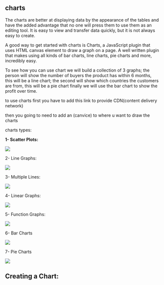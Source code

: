 ## charts 

The charts are better at displaying data by the appearance of the tables and have the added advantage that no one will press them to use them as an editing tool. It is easy to view and transfer data quickly, but it is not always easy to create.

A good way to get started with charts is Charts, a JavaScript plugin that uses HTML canvas element to draw a graph on a page. A well written plugin that makes using all kinds of bar charts, line charts, pie charts and more, incredibly easy.

To see how you can use chart we will build a collection of 3 graphs; the person will show the number of buyers the product has within 6 months, this will be a line chart; the second will show which countries the customers are from, this will be a pie chart finally we will use the bar chart to show the profit over time.

to use charts first you have to add this link to provide CDN(content delivery network)

then you going to need to add an (canvice) to where u want to draw the charts

charts types:

**1- Scatter Plots:**

![](https://datavizcatalogue.com/methods/images/top_images/scatterplot.png)

2- Line Graphs:

![](https://images.squarespace-cdn.com/content/v1/55b6a6dce4b089e11621d3ed/1585087896250-R3GZ6OFWYQRZUJRCJU3D/produce_monthly.png)

3- Multiple Lines:

![](https://pptwiz.files.wordpress.com/2014/11/line-chart.jpg?w=640)

4- Linear Graphs:

![](https://dr282zn36sxxg.cloudfront.net/datastreams/f-d%3A5ab1a3d336fa52de833728aa4898506695e280cb2f3fd2804be8c186%2BIMAGE_TINY%2BIMAGE_TINY.1)

5- Function Graphs:

![](https://www.pngkey.com/png/full/256-2565193_graph-of-sin-x-function-graph.png)


6- Bar Charts

![](https://images.twinkl.co.uk/tw1n/image/private/t_630/u/ux/barchart_ver_1.jpg)

7- Pie Charts

![](https://d2mvzyuse3lwjc.cloudfront.net/doc/en/UserGuide/images/Bar_Of_Pie_Chart/Bar_Of_Pie_Chart.png?v=83483)

## Creating a Chart:
